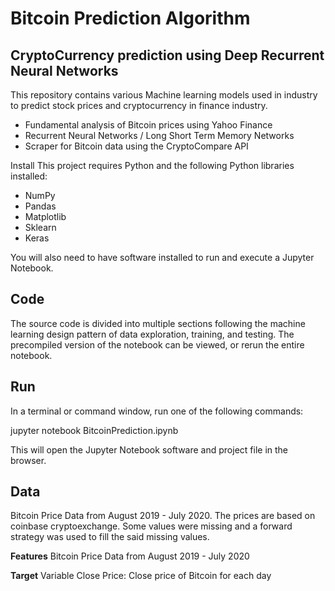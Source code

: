 # Bitcoin Prediction Algorithm

## CryptoCurrency prediction using Deep Recurrent Neural Networks

This repository contains various Machine learning models used in industry to predict stock prices and cryptocurrency in finance industry.

- Fundamental analysis of Bitcoin prices using Yahoo Finance
- Recurrent Neural Networks / Long Short Term Memory Networks
- Scraper for Bitcoin data using the CryptoCompare API

Install
This project requires Python and the following Python libraries installed:

- NumPy
- Pandas
- Matplotlib
- Sklearn
- Keras

You will also need to have software installed to run and execute a Jupyter Notebook.

## Code
The source code is divided into multiple sections following the machine learning design pattern of data exploration, training, and testing. The precompiled version of the notebook can be viewed, or rerun the entire notebook.

## Run
In a terminal or command window, run one of the following commands:

jupyter notebook BitcoinPrediction.ipynb

This will open the Jupyter Notebook software and project file in the browser.

## Data
Bitcoin Price Data from August 2019 - July 2020. The prices are based on coinbase cryptoexchange. Some values were missing and a forward strategy was used to fill the said missing values.

**Features** Bitcoin Price Data from August 2019 - July 2020

**Target** Variable Close Price: Close price of Bitcoin for each day
 

